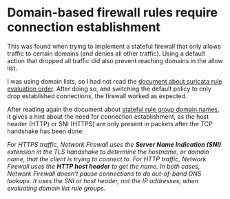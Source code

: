 # Domain-based firewall rules require connection establishment

This was found when trying to implement a stateful firewall that only allows traffic to certain domains
(and denies all other traffic). Using a default action that dropped all traffic did also prevent reaching
domains in the allow list.

I was using domain lists, so I had not read the [document about suricata rule evaluation order][00].
After doing so, and switching the default policy to only drop established connections, the firewall worked
as expected.

After reading again the document about [stateful rule group domain names][01], it gives a hint about the need
for connection establishment, as the host header (HTTP) or SNI (HTTPS) are only present in packets after the
TCP handshake has been done:

_For HTTPS traffic, Network Firewall uses the **Server Name Indication (SNI)** extension in the TLS handshake
to determine the hostname, or domain name, that the client is trying to connect to. For HTTP traffic,
Network Firewall uses the **HTTP host header** to get the name. In both cases, Network Firewall doesn't pause
connections to do out-of-band DNS lookups. It uses the SNI or host header, not the IP addresses, when evaluating
domain list rule groups._

[//]: # ( ------------------- references below this line ------------------- )

[00]: https://docs.aws.amazon.com/network-firewall/latest/developerguide/suricata-rule-evaluation-order.html
[01]: https://docs.aws.amazon.com/network-firewall/latest/developerguide/stateful-rule-groups-domain-names.html

